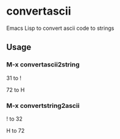 convertascii
============

Emacs Lisp to convert ascii code to strings

## Usage
### M-x convertascii2string

31 to !

72 to H

### M-x convertstring2ascii

! to 32

H to 72

